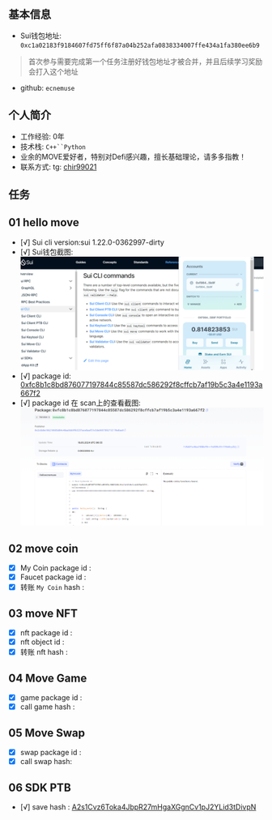 ## 基本信息
- Sui钱包地址: `0xc1a02183f9184607fd75ff6f87a04b252afa0838334007ffe434a1fa380ee6b9`
> 首次参与需要完成第一个任务注册好钱包地址才被合并，并且后续学习奖励会打入这个地址
- github: `ecnemuse`

## 个人简介
- 工作经验: 0年
- 技术栈: `C++``Python`
- 业余的MOVE爱好者，特别对Defi感兴趣，擅长基础理论，请多多指教！
- 联系方式: tg: [chir99021](https://t.me/chir99021)

## 任务

##   01 hello move  
- [√] Sui cli version:sui 1.22.0-0362997-dirty
- [√] Sui钱包截图: ![Sui钱包截图](./codes/task1/wallet.png)
- [√] package id: [0xfc8b1c8bd876077197844c85587dc586292f8cffcb7af19b5c3a4e1193a667f2](https://suivision.xyz/package/0xfc8b1c8bd876077197844c85587dc586292f8cffcb7af19b5c3a4e1193a667f2)
- [√] package id 在 scan上的查看截图:![Scan截图](./codes/task1/paCKAGE.png)
      
##   02 move coin
- [x] My Coin package id :
- [x] Faucet package id : 
- [x] 转账 `My Coin` hash : 

##   03 move NFT
- [x] nft package id :
- [x] nft object id : 
- [x] 转账 nft hash :
##   04 Move Game
- [x] game package id :
- [x] call game hash : 

##   05 Move Swap
- [x] swap package id :
- [x] call swap hash: 
 
##   06 SDK PTB
- [√] save hash  : [A2s1Cvz6Toka4JbpR27mHgaXGgnCv1pJ2YLid3tDivpN](https://suivision.xyz/txblock/A2s1Cvz6Toka4JbpR27mHgaXGgnCv1pJ2YLid3tDivpN)
